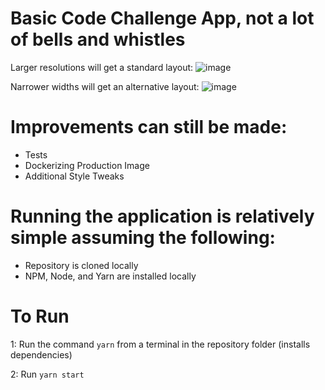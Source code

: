 # Basic Code Challenge App, not a lot of bells and whistles

Larger resolutions will get a standard layout:
![image](https://user-images.githubusercontent.com/80928900/111712747-7e4e2380-880b-11eb-85f4-6e807f21af6c.png)

Narrower widths will get an alternative layout:
![image](https://user-images.githubusercontent.com/80928900/111712789-97ef6b00-880b-11eb-9a87-fb00b5cbfe49.png)

# Improvements can still be made:
* Tests
* Dockerizing Production Image
* Additional Style Tweaks

# Running the application is relatively simple assuming the following:
* Repository is cloned locally
* NPM, Node, and Yarn are installed locally

# To Run
1: Run the command `yarn` from a terminal in the repository folder (installs dependencies)

2: Run `yarn start`
